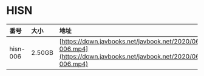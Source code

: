 # HISN

| 番号 | 大小 | 地址 |
| :--- | :--- | :--- |
| hisn-006 | 2.50GB | [https://down.javbooks.net/javbook.net/2020/06/22/hisn-006.mp4](https://down.javbooks.net/javbook.net/2020/06/22/hisn-006.mp4) |


